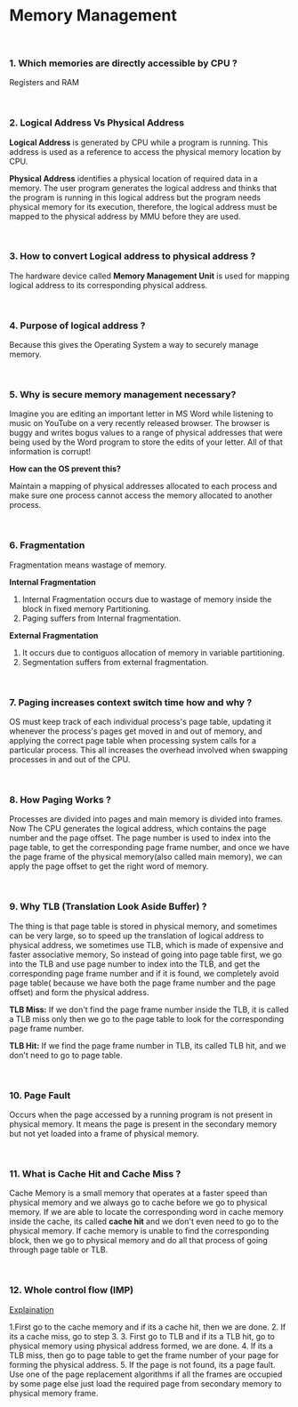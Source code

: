 # Memory Management

<br>

### 1. Which memories are directly accessible by CPU ?
Registers and RAM

<br>

### 2. Logical Address Vs Physical Address
**Logical Address** is generated by CPU while a program is running. This address is used as a reference to access the physical memory location by CPU.

**Physical Address** identifies a physical location of required data in a memory. The user program generates the logical address and thinks that the program is running in this logical address but the program needs physical memory for its execution, therefore, the logical address must be mapped to the physical address by MMU before they are used.

<br>

### 3. How to convert Logical address to physical address ?
The hardware device called **Memory Management Unit** is used for mapping logical address to its corresponding physical address. 

<br>

### 4. Purpose of logical address ?
Because this gives the Operating System a way to securely manage memory.

<br>

### 5. Why is secure memory management necessary?
Imagine you are editing an important letter in MS Word while listening to music on YouTube on a very recently released browser. The browser is buggy and writes bogus values to a range of physical addresses that were being used by the Word program to store the edits of your letter. All of that information is corrupt!

**How can the OS prevent this?**

Maintain a mapping of physical addresses allocated to each process and make sure one process cannot access the memory allocated to another process.

<br>

### 6. Fragmentation
Fragmentation means wastage of memory.

**Internal Fragmentation**

1. Internal Fragmentation occurs due to wastage of memory inside the block in fixed memory Partitioning. 
2. Paging suffers from Internal fragmentation.

**External Fragmentation**

1. It occurs due to contiguos allocation of memory in variable partitioning.
2. Segmentation suffers from external fragmentation.

<br>

### 7. Paging increases context switch time how and why ?
OS must keep track of each individual process's page table, updating it whenever the process's pages get moved in and out of memory, and applying the correct page table when processing system calls for a particular process. This all increases the overhead involved when swapping processes in and out of the CPU. 

<br>

### 8. How Paging Works ?
Processes are divided into pages and main memory is divided into frames. Now The CPU generates the logical address, which contains the page number and the page offset. The page number is used to index into the page table, to get the corresponding page frame number, and once we have the page frame of the physical memory(also called main memory), we can apply the page offset to get the right word of memory.

<br>

### 9. Why TLB (Translation Look Aside Buffer) ?
The thing is that page table is stored in physical memory, and sometimes can be very large, so to speed up the translation of logical address to physical address, we sometimes use TLB, which is made of expensive and faster associative memory, So instead of going into page table first, we go into the TLB and use page number to index into the TLB, and get the corresponding page frame number and if it is found, we completely avoid page table( because we have both the page frame number and the page offset) and form the physical address.

**TLB Miss:** If we don't find the page frame number inside the TLB, it is called a TLB miss only then we go to the page table to look for the corresponding page frame number.

**TLB Hit:** If we find the page frame number in TLB, its called TLB hit, and we don't need to go to page table.

<br>

### 10. Page Fault
Occurs when the page accessed by a running program is not present in physical memory. It means the page is present in the secondary memory but not yet loaded into a frame of physical memory.

<br>

### 11. What is Cache Hit and Cache Miss ?
Cache Memory is a small memory that operates at a faster speed than physical memory and we always go to cache before we go to physical memory. If we are able to locate the corresponding word in cache memory inside the cache, its called **cache hit** and we don't even need to go to the physical memory. If cache memory is unable to find the corresponding block, then we go to physical memory and do all that process of going through page table or TLB.

<br> 

### 12. Whole control flow (IMP)
[Explaination](https://stackoverflow.com/questions/37825859/cache-miss-a-tlb-miss-and-page-fault)

1.First go to the cache memory and if its a cache hit, then we are done.
2. If its a cache miss, go to step 3.
3. First go to TLB and if its a TLB hit, go to physical memory using physical address formed, we are done.
4. If its a TLB miss, then go to page table to get the frame number of your page for forming the physical address.
5. If the page  is not found, its a page fault. Use one of the page replacement algorithms if all the frames are occupied by some page else just load the required page from secondary memory to physical memory frame.







